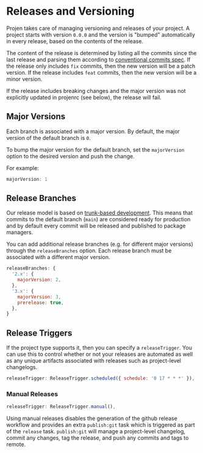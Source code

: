 # Releases and Versioning

Projen takes care of managing versioning and releases of your project. A project starts with version `0.0.0` and the version 
is "bumped" automatically in every release, based on the contents of the release.

The content of the release is determined by listing all the commits since the last release and parsing them according to
[conventional commits spec](https://www.conventionalcommits.org/en/v1.0.0/). If the release only includes `fix` commits, then
the new version will be a patch version. If the release includes `feat` commits, then the new version will be a minor version.

If the release includes breaking changes and the major version was not explicitly updated in projenrc (see below), the release will fail.

## Major Versions

Each branch is associated with a major version. By default, the major version of the default branch is `0`. 

To bump the major version for the default branch, set the `majorVersion` option to the desired version and push the change.

For example:

```js
majorVersion: 1
```

## Release Branches

Our release model is based on [trunk-based development](https://trunkbaseddevelopment.com/). This means that commits to the default 
branch (`main`) are considered ready for production and by default every commit will be released and published to package managers.

You can add additional release branches (e.g. for different major versions) through the `releaseBranches` option. Each release branch must
be associated with a different major version.

```js
releaseBranches: {
  '2.x': {
    majorVersion: 2,
  },
  '3.x': {
    majorVersion: 3,
    prerelease: true,
  },
}
```

## Release Triggers

If the project type supports it, then you can specify a `releaseTrigger`. You can use this to control whether
or not your releases are automated as well as any unique artifacts associated with releases such as project-level
changelogs.

```js
releaseTrigger: ReleaseTrigger.scheduled({ schedule: '0 17 * * *' }),
```

### Manual Releases

```js
releaseTrigger: ReleaseTrigger.manual(),
```

Using manual releases disables the generation of the github release workflow and provides an extra
`publish:git` task which is triggered as part of the `release` task. `publish:git` will manage a
project-level changelog, commit any changes, tag the release, and push any commits and tags to
remote. 
